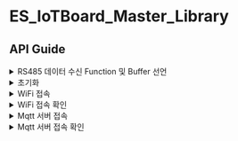 # ES_IoTBoard_Master_Library

## API Guide
<details>
<summary>RS485 데이터 수신 Function 및 Buffer 선언</summary>

```c
void sn_iot_set_char_to_buffer(uint8_t ch)
uint8_t _sn_iot_recv_buff[1024];
uint32_t _sn_iot_recv_buff_idx;
uint8_t _sn_uart_int_buff[2];
```

##### description
UART IT 사용을 위해 buffer 를 선언하고 HAL_UART_RxCpltCallback 함수내부에 Function 을 호출

##### Parameters

> | name      | data type               | description                                                           |
> |-----------|-------------------------|-----------------------------------------------------------------------|
> |uint8_t      |   uint8_t | Uart Rx Character  |

##### Return

> |data type               | description                                                           |
> |-------------------------|-----------------------------------------------------------------------|
> |void      |    |

##### Example

```c
uint8_t _sn_iot_recv_buff[1024] = {0, };
uint32_t _sn_iot_recv_buff_idx = 0;
uint8_t _sn_uart_int_buff[2] = {0, };
.
.
.
UART_HandleTypeDef huart1;
.
.
.

void HAL_UART_RxCpltCallback(UART_HandleTypeDef *huart)
{
	if (huart == &huart1) {
		sn_iot_set_char_to_buffer(_sn_uart_int_buff[0]);
		HAL_UART_Receive_IT(&huart1, _sn_uart_int_buff, 1);
	}
}


```


</details>



<details>
<summary>초기화</summary>

```c
uint8_t sn_iot_init(UART_HandleTypeDef *uart)
```

##### description
IoT Libaray 사용을 위한 초기화 수행

##### Parameters

> | name      | data type               | description                                                           |
> |-----------|-------------------------|-----------------------------------------------------------------------|
> |uart      |   UART_HandleTypeDef | Uart Handle  |

##### Return

> |data type               | description                                                           |
> |-------------------------|-----------------------------------------------------------------------|
> |uint8_t      |   If 0 : Success ,  else : Fail |

</details>

<details>
<summary>WiFi 접속</summary>

```c
void sn_iot_wifi_start(char *ssid, char* passphrase)
```

##### description
IoT Libaray 사용을 위한 초기화 수행

##### Parameters

> | name      | data type               | description                                                           |
> |-----------|-------------------------|-----------------------------------------------------------------------|
> |ssid      |   char * | 접속하고자 하는 AP 의 ssid  |
> |passphrase      |   char * | 접속하고자 하는 AP 의 passphrase  |

##### Return

> |data type               | description                                                           |
> |-------------------------|-----------------------------------------------------------------------|
> |void      |    |

</details>

<details>
<summary>WiFi 접속 확인</summary>

```c
bool sn_iot_is_wifi_connected()
```

##### description
AP 에 접속 상태 확인 

##### Parameters

> | name      | data type               | description                                                           |
> |-----------|-------------------------|-----------------------------------------------------------------------|
> | None     |   void |  |

##### Return

> |data type               | description                                                           |
> |-------------------------|-----------------------------------------------------------------------|
> |bool      |   If true : Success ,  else : Fail |

</details>

<details>
<summary>Mqtt 서버 접속 </summary>

```c
void sn_iot_mqtt_start()
```

##### description
IoT Mqtt Server 에 접속 시작

##### Parameters

> | name      | data type               | description                                                           |
> |-----------|-------------------------|-----------------------------------------------------------------------|
> | None     |   void |  |

##### Return

> |data type               | description                                                           |
> |-------------------------|-----------------------------------------------------------------------|
> |void      |    |

</details>

<details>
<summary>Mqtt 서버 접속 확인</summary>

```c
bool sn_iot_is_mqtt_connected()
```

##### description
Mqtt 서버 접속 결과 확인

##### Parameters

> | name      | data type               | description                                                           |
> |-----------|-------------------------|-----------------------------------------------------------------------|
> | None     |   void |  |

##### Return

> |data type               | description                                                           |
> |-------------------------|-----------------------------------------------------------------------|
> |bool      |   If true : Success ,  else : Fail |

</details>


